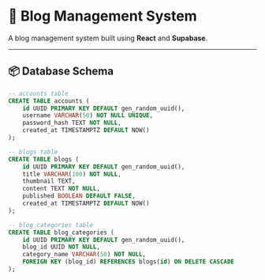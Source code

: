 # 📖 Blog Management System

A blog management system built using **React** and **Supabase**.

---

## 📦 Database Schema
```sql
-- accounts table
CREATE TABLE accounts (
    id UUID PRIMARY KEY DEFAULT gen_random_uuid(),
    username VARCHAR(50) NOT NULL UNIQUE,
    password_hash TEXT NOT NULL,
    created_at TIMESTAMPTZ DEFAULT NOW()
);

-- blogs table
CREATE TABLE blogs (
    id UUID PRIMARY KEY DEFAULT gen_random_uuid(),
    title VARCHAR(100) NOT NULL,
    thumbnail TEXT,
    content TEXT NOT NULL,
    published BOOLEAN DEFAULT FALSE,
    created_at TIMESTAMPTZ DEFAULT NOW()
);

-- blog_categories table
CREATE TABLE blog_categories (
    id UUID PRIMARY KEY DEFAULT gen_random_uuid(),
    blog_id UUID NOT NULL,
    category_name VARCHAR(50) NOT NULL,
    FOREIGN KEY (blog_id) REFERENCES blogs(id) ON DELETE CASCADE
);
